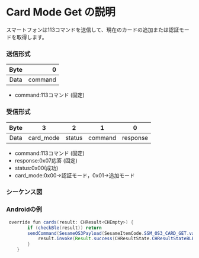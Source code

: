 # Card Mode Get  の説明
スマートフォンは113コマンドを送信して、現在のカードの追加または認証モードを取得します。

### 送信形式


|  Byte  |       0 |
|:------:|-------:|
| Data   |  command |

- command:113コマンド (固定)




### 受信形式


| Byte  |     3    |   2 |   1   |     0      |
|:---:|:-------:|:-----:|:----:|:-----:|
| Data | card_mode|  status | command |response   |
- command:113コマンド (固定)
- response:0x07応答 (固定)
- status:0x00(成功)
- card_mode:0x00->認証モード，0x01->追加モード


### シーケンス図

<!-- ![icon](card_model_get.svg) -->





### Androidの例

``` java
 override fun cards(result: CHResult<CHEmpty>) {
        if (checkBle(result)) return
        sendCommand(SesameOS3Payload(SesameItemCode.SSM_OS3_CARD_GET.value, byteArrayOf())) { res ->
            result.invoke(Result.success(CHResultState.CHResultStateBLE(CHEmpty())))
        }
    }
```
